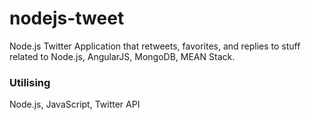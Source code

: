 # nodejs-tweet
Node.js Twitter Application that retweets, favorites, and replies to stuff related to Node.js, AngularJS, MongoDB, MEAN Stack.

### Utilising
Node.js, JavaScript, Twitter API
